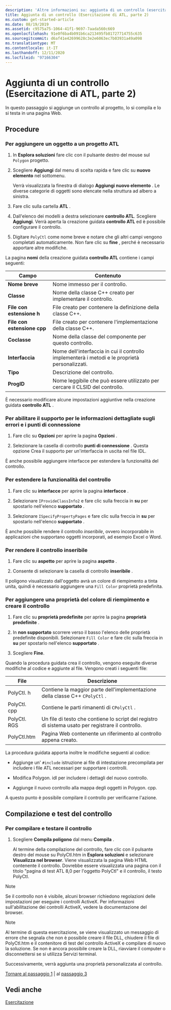 ```yaml
---
description: 'Altre informazioni su: aggiunta di un controllo (esercitazione di ATL, parte 2)'
title: Aggiunta di un controllo (Esercitazione di ATL, parte 2)
ms.custom: get-started-article
ms.date: 08/19/2019
ms.assetid: c9575a75-1064-41f1-9697-7aada560c669
ms.openlocfilehash: 91e0f6ba4b091b6ca213495fb81727714755c635
ms.sourcegitcommit: d6af41e42699628c3e2e6063ec7b03931a49a098
ms.translationtype: MT
ms.contentlocale: it-IT
ms.lasthandoff: 12/11/2020
ms.locfileid: "97166304"
---
```

# <a name="adding-a-control-atl-tutorial-part-2"></a>Aggiunta di un controllo (Esercitazione di ATL, parte 2)

In questo passaggio si aggiunge un controllo al progetto, lo si compila e lo si testa in una pagina Web.

## <a name="procedures"></a>Procedure

### <a name="to-add-an-object-to-an-atl-project"></a>Per aggiungere un oggetto a un progetto ATL

1. In **Esplora soluzioni** fare clic con il pulsante destro del mouse sul `Polygon` progetto.

1. Scegliere **Aggiungi** dal menu di scelta rapida e fare clic su **nuovo elemento** nel sottomenu.

    Verrà visualizzata la finestra di dialogo **Aggiungi nuovo elemento** . Le diverse categorie di oggetti sono elencate nella struttura ad albero a sinistra.

1. Fare clic sulla cartella **ATL** .

1. Dall'elenco dei modelli a destra selezionare **controllo ATL**. Scegliere **Aggiungi**. Verrà aperta la creazione guidata **controllo ATL** ed è possibile configurare il controllo.

1. Digitare `PolyCtl` come nome breve e notare che gli altri campi vengono completati automaticamente. Non fare clic su **fine** , perché è necessario apportare altre modifiche.

La pagina **nomi** della creazione guidata **controllo ATL** contiene i campi seguenti:

|Campo|Contenuto|
|-----------|--------------|
|**Nome breve**|Nome immesso per il controllo.|
|**Classe**|Nome della classe C++ creato per implementare il controllo.|
|**File con estensione h**|File creato per contenere la definizione della classe C++.|
|**File con estensione cpp**|File creato per contenere l'implementazione della classe C++.|
|**Coclasse**|Nome della classe del componente per questo controllo.|
|**Interfaccia**|Nome dell'interfaccia in cui il controllo implementerà i metodi e le proprietà personalizzati.|
|**Tipo**|Descrizione del controllo.|
|**ProgID**|Nome leggibile che può essere utilizzato per cercare il CLSID del controllo.|

È necessario modificare alcune impostazioni aggiuntive nella creazione guidata **controllo ATL** .

### <a name="to-enable-support-for-rich-error-information-and-connection-points"></a>Per abilitare il supporto per le informazioni dettagliate sugli errori e i punti di connessione

1. Fare clic su **Opzioni** per aprire la pagina **Opzioni** .

1. Selezionare la casella di controllo **punti di connessione** . Questa opzione Crea il supporto per un'interfaccia in uscita nel file IDL.

È anche possibile aggiungere interfacce per estendere la funzionalità del controllo.

### <a name="to-extend-the-controls-functionality"></a>Per estendere la funzionalità del controllo

1. Fare clic su **interfacce** per aprire la pagina **interfacce** .

1. Selezionare `IProvideClassInfo2` e fare clic sulla freccia in **su** per spostarlo nell'elenco **supportato** .

1. Selezionare `ISpecifyPropertyPages` e fare clic sulla freccia in **su** per spostarlo nell'elenco **supportato** .

È anche possibile rendere il controllo *inseribile*, ovvero incorporabile in applicazioni che supportano oggetti incorporati, ad esempio Excel o Word.

### <a name="to-make-the-control-insertable"></a>Per rendere il controllo inseribile

1. Fare clic su **aspetto** per aprire la pagina **aspetto** .

1. Consente di selezionare la casella di controllo **inseribile** .

Il poligono visualizzato dall'oggetto avrà un colore di riempimento a tinta unita, quindi è necessario aggiungere una `Fill Color` proprietà predefinita.

### <a name="to-add-a-fill-color-stock-property-and-create-the-control"></a>Per aggiungere una proprietà del colore di riempimento e creare il controllo

1. Fare clic su **proprietà predefinite** per aprire la pagina **proprietà predefinite** .

1. In **non supportato** scorrere verso il basso l'elenco delle proprietà predefinite disponibili. Selezionare `Fill Color` e fare clic sulla freccia in **su** per spostarlo nell'elenco **supportato** .

1. Scegliere **Fine**.

Quando la procedura guidata crea il controllo, vengono eseguite diverse modifiche al codice e aggiunte al file. Vengono creati i seguenti file:

|File|Descrizione|
|----------|-----------------|
|PolyCtl. h|Contiene la maggior parte dell'implementazione della classe C++ `CPolyCtl` .|
|PolyCtl. cpp|Contiene le parti rimanenti di `CPolyCtl` .|
|PolyCtl. RGS|Un file di testo che contiene lo script del registro di sistema usato per registrare il controllo.|
|PolyCtl.htm|Pagina Web contenente un riferimento al controllo appena creato.|

La procedura guidata apporta inoltre le modifiche seguenti al codice:

- Aggiunge un' `#include` istruzione ai file di intestazione precompilata per includere i file ATL necessari per supportare i controlli.

- Modifica Polygon. idl per includere i dettagli del nuovo controllo.

- Aggiunge il nuovo controllo alla mappa degli oggetti in Polygon. cpp.

A questo punto è possibile compilare il controllo per verificarne l'azione.

## <a name="building-and-testing-the-control"></a>Compilazione e test del controllo

### <a name="to-build-and-test-the-control"></a>Per compilare e testare il controllo

1. Scegliere **Compila poligono** dal menu **Compila** .

    Al termine della compilazione del controllo, fare clic con il pulsante destro del mouse su PolyCtl.htm in **Esplora soluzioni** e selezionare **Visualizza nel browser**. Viene visualizzata la pagina Web HTML contenente il controllo. Dovrebbe essere visualizzata una pagina con il titolo "pagina di test ATL 8,0 per l'oggetto PolyCtl" e il controllo, il testo PolyCtl.

> [!NOTE]
> Se il controllo non è visibile, alcuni browser richiedono regolazioni delle impostazioni per eseguire i controlli ActiveX. Per informazioni sull'abilitazione dei controlli ActiveX, vedere la documentazione del browser.

> [!NOTE]
> Al termine di questa esercitazione, se viene visualizzato un messaggio di errore che segnala che non è possibile creare il file DLL, chiudere il file di PolyCtl.htm e il contenitore di test del controllo ActiveX e compilare di nuovo la soluzione. Se non è ancora possibile creare la DLL, riavviare il computer o disconnettersi se si utilizza Servizi terminal.

Successivamente, verrà aggiunta una proprietà personalizzata al controllo.

[Tornare al passaggio 1](../atl/creating-the-project-atl-tutorial-part-1.md) &#124; al [passaggio 3](../atl/adding-a-property-to-the-control-atl-tutorial-part-3.md)

## <a name="see-also"></a>Vedi anche

[Esercitazione](../atl/active-template-library-atl-tutorial.md)
